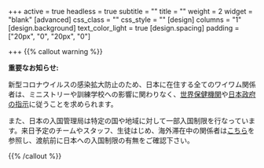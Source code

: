 +++
active = true
headless = true
subtitle = ""
title = ""
weight = 2
widget = "blank"
[advanced]
css_class = ""
css_style = ""
[design]
columns = "1"
[design.background]
text_color_light = true
[design.spacing]
padding = ["20px", "0", "20px", "0"]

+++
{{% callout warning %}}

**重要なお知らせ:**

新型コロナウイルスの感染拡大防止のため、日本に在住する全てのワイワム関係者は、ミニストリーや訓練学校への影響に関わりなく、[世界保健機関](https://www.who.int/emergencies/diseases/novel-coronavirus-2019)や[日本政府の指示](https://www.mhlw.go.jp/stf/seisakunitsuite/bunya/0000164708_00001.html)に従うことを求められます。

また、日本の入国管理局は特定の国や地域に対して一部入国制限を行なっています。来日予定のチームやスタッフ、生徒はじめ、海外滞在中の関係者は[こちら](http://www.moj.go.jp/hisho/kouhou/20200131comment.html)を参照し、渡航前に日本への入国制限の有無をご確認下さい。

{{% /callout %}}